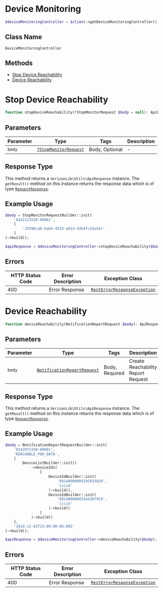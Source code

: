# Device Monitoring

```php
$deviceMonitoringController = $client->getDeviceMonitoringController();
```

## Class Name

`DeviceMonitoringController`

## Methods

* [Stop Device Reachability](../../doc/controllers/device-monitoring.md#stop-device-reachability)
* [Device Reachability](../../doc/controllers/device-monitoring.md#device-reachability)


# Stop Device Reachability

```php
function stopDeviceReachability(?StopMonitorRequest $body = null): ApiResponse
```

## Parameters

| Parameter | Type | Tags | Description |
|  --- | --- | --- | --- |
| `body` | [`?StopMonitorRequest`](../../doc/models/stop-monitor-request.md) | Body, Optional | - |

## Response Type

This method returns a `VerizonLib\Utils\ApiResponse` instance. The `getResult()` method on this instance returns the response data which is of type [`RequestResponse`](../../doc/models/request-response.md).

## Example Usage

```php
$body = StopMonitorRequestBuilder::init(
    '0242123520-00001',
    [
        '35596ca6-bab4-4333-a914-42b4fc2da54c'
    ]
)->build();

$apiResponse = $deviceMonitoringController->stopDeviceReachability($body);
```

## Errors

| HTTP Status Code | Error Description | Exception Class |
|  --- | --- | --- |
| 400 | Error Response | [`RestErrorResponseException`](../../doc/models/rest-error-response-exception.md) |


# Device Reachability

```php
function deviceReachability(NotificationReportRequest $body): ApiResponse
```

## Parameters

| Parameter | Type | Tags | Description |
|  --- | --- | --- | --- |
| `body` | [`NotificationReportRequest`](../../doc/models/notification-report-request.md) | Body, Required | Create Reachability Report Request |

## Response Type

This method returns a `VerizonLib\Utils\ApiResponse` instance. The `getResult()` method on this instance returns the response data which is of type [`RequestResponse`](../../doc/models/request-response.md).

## Example Usage

```php
$body = NotificationReportRequestBuilder::init(
    '0242072320-00001',
    'REACHABLE_FOR_DATA',
    [
        DeviceListBuilder::init()
            ->deviceIds(
                [
                    DeviceIdBuilder::init(
                        '89148000004292933820',
                        'iccid'
                    )->build(),
                    DeviceIdBuilder::init(
                        '89148000003164287919',
                        'iccid'
                    )->build()
                ]
            )->build()
    ],
    '2019-12-02T15:00:00-08:00Z'
)->build();

$apiResponse = $deviceMonitoringController->deviceReachability($body);
```

## Errors

| HTTP Status Code | Error Description | Exception Class |
|  --- | --- | --- |
| 400 | Error Response | [`RestErrorResponseException`](../../doc/models/rest-error-response-exception.md) |

